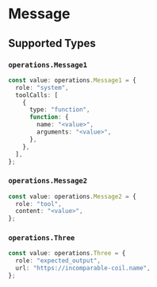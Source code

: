 # Message


## Supported Types

### `operations.Message1`

```typescript
const value: operations.Message1 = {
  role: "system",
  toolCalls: [
    {
      type: "function",
      function: {
        name: "<value>",
        arguments: "<value>",
      },
    },
  ],
};
```

### `operations.Message2`

```typescript
const value: operations.Message2 = {
  role: "tool",
  content: "<value>",
};
```

### `operations.Three`

```typescript
const value: operations.Three = {
  role: "expected_output",
  url: "https://incomparable-coil.name",
};
```

